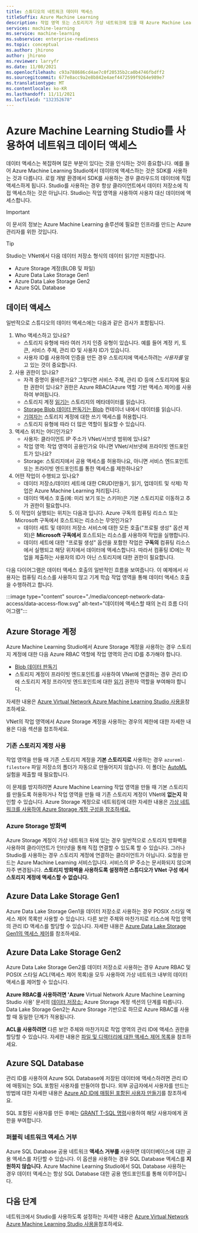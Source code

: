 ```yaml
---
title: 스튜디오의 네트워크 데이터 액세스
titleSuffix: Azure Machine Learning
description: 작업 영역 또는 스토리지가 가상 네트워크에 있을 때 Azure Machine Learning Studio에서 데이터 액세스가 작동하는 방식을 알아봅니다.
services: machine-learning
ms.service: machine-learning
ms.subservice: enterprise-readiness
ms.topic: conceptual
ms.author: jhirono
author: jhirono
ms.reviewer: larryfr
ms.date: 11/08/2021
ms.openlocfilehash: c93a788686cd4ae7c0f20535b2ca0b4746fbdff2
ms.sourcegitcommit: 677e8acc9a2e8b842e4aef4472599f9264e989e7
ms.translationtype: MT
ms.contentlocale: ko-KR
ms.lasthandoff: 11/11/2021
ms.locfileid: "132352678"
---
```

# <a name="network-data-access-with-azure-machine-learning-studio"></a>Azure Machine Learning Studio를 사용하여 네트워크 데이터 액세스

데이터 액세스는 복잡하며 많은 부분이 있다는 것을 인식하는 것이 중요합니다. 예를 들어 Azure Machine Learning Studio에서 데이터에 액세스하는 것은 SDK를 사용하는 것과 다릅니다. 로컬 개발 환경에서 SDK를 사용하는 경우 클라우드의 데이터에 직접 액세스하게 됩니다. Studio를 사용하는 경우 항상 클라이언트에서 데이터 저장소에 직접 액세스하는 것은 아닙니다. Studio는 작업 영역을 사용하여 사용자 대신 데이터에 액세스합니다.

> [!IMPORTANT]
> 이 문서의 정보는 Azure Machine Learning 솔루션에 필요한 인프라를 만드는 Azure 관리자를 위한 것입니다.

> [!TIP]
> Studio는 VNet에서 다음 데이터 저장소 형식의 데이터 읽기만 지원합니다.
>
> * Azure Storage 계정(BLOB 및 파일)
> * Azure Data Lake Storage Gen1
> * Azure Data Lake Storage Gen2
> * Azure SQL Database

## <a name="data-access"></a>데이터 액세스

일반적으로 스튜디오의 데이터 액세스에는 다음과 같은 검사가 포함됩니다.

1. Who 액세스하고 있나요?
    - 스토리지 유형에 따라 여러 가지 인증 유형이 있습니다. 예를 들어 계정 키, 토큰, 서비스 주체, 관리 ID 및 사용자 ID가 있습니다.
    - 사용자 ID를 사용하여 인증을 만든 경우 스토리지에 액세스하려는 *사용자를* 알고 있는 것이 중요합니다.
2. 사용 권한이 있나요?
    - 자격 증명이 올바른가요? 그렇다면 서비스 주체, 관리 ID 등에 스토리지에 필요한 권한이 있나요? 권한은 Azure RBAC(Azure 역할 기반 액세스 제어)를 사용하여 부여됩니다.
    - 스토리지 계정 [읽기는](/azure/role-based-access-control/built-in-roles#reader) 스토리지의 메타데이터를 읽습니다.
    - [Storage Blob 데이터 판독기는 Blob](/azure/role-based-access-control/built-in-roles#storage-blob-data-reader) 컨테이너 내에서 데이터를 읽습니다.
    - [기여자는](/azure/role-based-access-control/built-in-roles#contributor) 스토리지 계정에 대한 쓰기 액세스를 허용합니다.
    - 스토리지 유형에 따라 더 많은 역할이 필요할 수 있습니다.
3. 액세스 위치는 어디인가요?
    - 사용자: 클라이언트 IP 주소가 VNet/서브넷 범위에 있나요?
    - 작업 영역: 작업 영역이 공용인가요 아니면 VNet/서브넷에 프라이빗 엔드포인트가 있나요?
    - Storage: 스토리지에서 공용 액세스를 허용하나요, 아니면 서비스 엔드포인트 또는 프라이빗 엔드포인트를 통한 액세스를 제한하나요?
4. 어떤 작업이 수행되고 있나요?
    - 데이터 저장소/데이터 세트에 대한 CRUD(만들기, 읽기, 업데이트 및 삭제) 작업은 Azure Machine Learning 처리됩니다.
    - 데이터 액세스 호출(예: 미리 보기 또는 스키마)은 기본 스토리지로 이동하고 추가 권한이 필요합니다.
5. 이 작업이 실행되는 위치는 다음과 입니다. Azure 구독의 컴퓨팅 리소스 또는 Microsoft 구독에서 호스트되는 리소스는 무엇인가요?
    - 데이터 세트 및 데이터 저장소 서비스에 대한 모든 호출("프로필 생성" 옵션 제외)은 __Microsoft 구독에서__ 호스트되는 리소스를 사용하여 작업을 실행합니다.
    - 데이터 세트에 대한 "프로필 생성" 옵션을 포함한 작업은 __구독의__ 컴퓨팅 리소스에서 실행되고 해당 위치에서 데이터에 액세스합니다. 따라서 컴퓨팅 ID에는 작업을 제출하는 사용자의 ID가 아닌 스토리지에 대한 권한이 필요합니다.

다음 다이어그램은 데이터 액세스 호출의 일반적인 흐름을 보여줍니다. 이 예제에서 사용자는 컴퓨팅 리소스를 사용하지 않고 기계 학습 작업 영역을 통해 데이터 액세스 호출을 수행하려고 합니다.

:::image type="content" source="./media/concept-network-data-access/data-access-flow.svg" alt-text="데이터에 액세스할 때의 논리 흐름 다이어그램":::

## <a name="azure-storage-account"></a>Azure Storage 계정

Azure Machine Learning Studio에서 Azure Storage 계정을 사용하는 경우 스토리지 계정에 대한 다음 Azure RBAC 역할에 작업 영역의 관리 ID를 추가해야 합니다.

* [Blob 데이터 판독기](../role-based-access-control/built-in-roles.md#storage-blob-data-reader)
* 스토리지 계정이 프라이빗 엔드포인트를 사용하여 VNet에 연결하는 경우 관리 ID에 스토리지 계정 프라이빗 엔드포인트에 대한 [읽기](../role-based-access-control/built-in-roles.md#reader) 권한자 역할을 부여해야 합니다.

자세한 내용은 [Azure Virtual Network Azure Machine Learning Studio 사용을](how-to-enable-studio-virtual-network.md)참조하세요.

VNet의 작업 영역에서 Azure Storage 계정을 사용하는 경우의 제한에 대한 자세한 내용은 다음 섹션을 참조하세요.
### <a name="using-an-existing-storage-account"></a>기존 스토리지 계정 사용

작업 영역을 만들 때 기존 스토리지 계정을 __기본 스토리지로__ 사용하는 경우 `azureml-filestore` 파일 저장소의 폴더가 자동으로 만들어지지 않습니다. 이 폴더는 [AutoML](concept-automated-ml.md) 실험을 제출할 때 필요합니다.

이 문제를 방지하려면 Azure Machine Learning 작업 영역을 만들 때 기본 스토리지를 만들도록 허용하거나 작업 영역을 만들 때 기존 스토리지 계정이 VNet에 __없는지__ 확인할 수 있습니다. Azure Storage 계정으로 네트워킹에 대한 자세한 내용은 [가상 네트워크를 사용하여 Azure Storage 계정 구성을 참조하세요.](/azure/storage/common/storage-network-security)

### <a name="azure-storage-firewall"></a>Azure Storage 방화벽

Azure Storage 계정이 가상 네트워크 뒤에 있는 경우 일반적으로 스토리지 방화벽을 사용하여 클라이언트가 인터넷을 통해 직접 연결할 수 있도록 할 수 있습니다. 그러나 Studio를 사용하는 경우 스토리지 계정에 연결하는 클라이언트가 아닙니다. 요청을 만드는 Azure Machine Learning 서비스입니다. 서비스의 IP 주소는 문서화되지 않으며 자주 변경됩니다. __스토리지 방화벽을 사용하도록 설정하면 스튜디오가 VNet 구성 에서 스토리지 계정에 액세스할 수 없습니다.__

## <a name="azure-data-lake-storage-gen1"></a>Azure Data Lake Storage Gen1

Azure Data Lake Storage Gen1을 데이터 저장소로 사용하는 경우 POSIX 스타일 액세스 제어 목록만 사용할 수 있습니다. 다른 보안 주체와 마찬가지로 리소스에 작업 영역의 관리 ID 액세스를 할당할 수 있습니다. 자세한 내용은 [Azure Data Lake Storage Gen1의 액세스 제어](../data-lake-store/data-lake-store-access-control.md)를 참조하세요.

## <a name="azure-data-lake-storage-gen2"></a>Azure Data Lake Storage Gen2

Azure Data Lake Storage Gen2를 데이터 저장소로 사용하는 경우 Azure RBAC 및 POSIX 스타일 ACL(액세스 제어 목록)을 모두 사용하여 가상 네트워크 내부의 데이터 액세스를 제어할 수 있습니다.

**Azure RBAC를 사용하려면 'Azure** Virtual Network Azure Machine Learning Studio 사용' 문서의 [데이터 저장소:](how-to-enable-studio-virtual-network.md#datastore-azure-storage-account) Azure Storage 계정 섹션의 단계를 따릅니다. Data Lake Storage Gen2는 Azure Storage 기반으로 하므로 Azure RBAC를 사용할 때 동일한 단계가 적용됩니다.

**ACL을 사용하려면** 다른 보안 주체와 마찬가지로 작업 영역의 관리 ID에 액세스 권한을 할당할 수 있습니다. 자세한 내용은 [파일 및 디렉터리에 대한 액세스 제어 목록](../storage/blobs/data-lake-storage-access-control.md#access-control-lists-on-files-and-directories)을 참조하세요.

## <a name="azure-sql-database"></a>Azure SQL Database

관리 ID를 사용하여 Azure SQL Database에 저장된 데이터에 액세스하려면 관리 ID에 매핑되는 SQL 포함된 사용자를 만들어야 합니다. 외부 공급자에서 사용자를 만드는 방법에 대한 자세한 내용은 [Azure AD ID에 매핑된 포함된 사용자 만들기](../azure-sql/database/authentication-aad-configure.md#create-contained-users-mapped-to-azure-ad-identities)를 참조하세요.

SQL 포함된 사용자를 만든 후에는 [GRANT T-SQL 명령](/sql/t-sql/statements/grant-object-permissions-transact-sql)사용하여 해당 사용자에게 권한을 부여합니다.

### <a name="deny-public-network-access"></a>퍼블릭 네트워크 액세스 거부

Azure SQL Database 공용 네트워크 __액세스 거부를__ 사용하면 데이터베이스에 대한 공용 액세스를 차단할 수 있습니다. 이 옵션을 사용하는 경우 SQL Database 액세스를 __지원하지 않습니다.__ Azure Machine Learning Studio에서 SQL Database 사용하는 경우 데이터 액세스는 항상 SQL Database 대한 공용 엔드포인트를 통해 이루어집니다.

## <a name="next-steps"></a>다음 단계

네트워크에서 Studio를 사용하도록 설정하는 자세한 내용은 [Azure Virtual Network Azure Machine Learning Studio 사용을](how-to-enable-studio-virtual-network.md)참조하세요.

